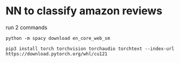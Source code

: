 # NN to classify amazon reviews

run 2 commands 

`python -m spacy download en_core_web_sm`

`pip3 install torch torchvision torchaudio torchtext --index-url https://download.pytorch.org/whl/cu121`
